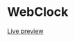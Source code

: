 # WebClock

<a href="www.rawgit.com/djlastnight/WebClock/master/index.html" target="_blank">Live preview</a>
